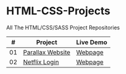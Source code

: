 # HTML-CSS-Projects

All The HTML/CSS/SASS Project Repositories

|  #  | Project                                                                                 | Live Demo                                                           |
| :-: | --------------------------------------------------------------------------------------- | ------------------------------------------------------------------- |
| 01  | [Parallax Website](https://github.com/cansuyilmazz/parallax)                            | [Webpage](https://cansuyilmazz.github.io/parallax/)                 |
| 02  | [Netflix Login](https://github.com/cansuyilmazz/netflixPage)                            | [Webpage](https://cansuyilmazz.github.io/netflixPage/)              |
